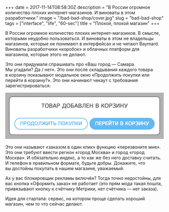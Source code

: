 +++
date = 2017-11-14T08:58:30Z
description = "В России огромное количество плохих интернет-магазинов. И виноваты в этом разработчики."
image = "/bad-bad-shop/cover.jpg"
slug = "bad-bad-shop"
tags = ["interface", "life", "60-sec"]
title = "Плохой, плохой магазин"
+++

В России огромное количество плохих интернет-магазинов. В смысле, которыми неудобно пользоваться. И виноваты в этом не владельцы магазинов, которые не понимают в интерфейсах и не читают Baymard. Виноваты разработчики «коробок» и облачных платформ для магазинов, которые этого не делают.

Это они придумали спрашивать про «Ваш город — Самара. Мы угадали? Да / нет». Это они после складывания каждого товара в корзину показывают модальное окно «Продолжить покупки или перейти в корзину?». Это они начинают чекаут с требования зарегистрироваться.

![Очень Важный Вопрос](shop-choose.png)

Это они называют «заказом в один клик» функцию «перезвоните мне». Это они требуют ввести регион «город Москва» и город «город Москва». И обязательно индекс, а то как же без него доставку считать. И телефон в правильном формате, будьте добры. Докажите, что вы достойны покупать в нашем магазине, уважаемый.

Ах у вас блокировщик рекламы включён? Тогда точно недостойны, для вас кнопка «Оформить заказ» не работает (это прям мода такая пошла, привязывают кнопку к счётчику Метрики, нет счётчика — нет заказа).

Идея для стартапа: сервис, на котором проще сделать хороший магазин, чем то что сейчас делают.

